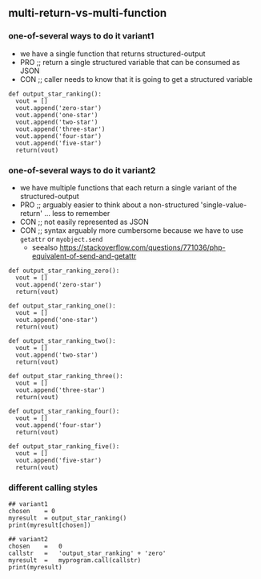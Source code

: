 <!---
### <beg-file_info>
### document_metadata:
###   - caption: "caption"
###     dmid: "uu306affluent_tint"
###     date: created="2020-01-18 15:34:10"
###     last: lastmod="2020-01-18 15:34:10"
###     tags: __tags__
###     author:     created="__author__"
###     filetype:   "__filetype__"
###     lastupdate: "__lastupdate__"
###     desc: |
###         ## Overview
###         * pseudocode_demo_001aa
###     seealso: |
###         ## See also
###         * __seealso__
###     seeinstead: |
###         * __seeinstead__
### <end-file_info>
--->

## multi-return-vs-multi-function

### one-of-several ways to do it variant1 <!--- dmid://uu665waterelq1579390643 --->

* we have a single function that returns structured-output
* PRO ;; return a single structured variable that can be consumed as JSON
* CON ;; caller needs to know that it is going to get a structured variable

```
def output_star_ranking():
  vout = []
  vout.append('zero-star')
  vout.append('one-star')
  vout.append('two-star')
  vout.append('three-star')
  vout.append('four-star')
  vout.append('five-star')
  return(vout)
```

### one-of-several ways to do it variant2 <!--- dmid://uu665waterelq1579390645 --->

* we have multiple functions that each return a single variant of the structured-output
* PRO ;; arguably easier to think about a non-structured 'single-value-return' ... less to remember
* CON ;; not easily represented as JSON
* CON ;; syntax arguably more cumbersome because we have to use `getattr` or `myobject.send`
    * seealso https://stackoverflow.com/questions/771036/php-equivalent-of-send-and-getattr

```
def output_star_ranking_zero():
  vout = []
  vout.append('zero-star')
  return(vout)

def output_star_ranking_one():
  vout = []
  vout.append('one-star')
  return(vout)

def output_star_ranking_two():
  vout = []
  vout.append('two-star')
  return(vout)

def output_star_ranking_three():
  vout = []
  vout.append('three-star')
  return(vout)

def output_star_ranking_four():
  vout = []
  vout.append('four-star')
  return(vout)

def output_star_ranking_five():
  vout = []
  vout.append('five-star')
  return(vout)

```

### different calling styles

```
## variant1
chosen    = 0
myresult  = output_star_ranking()
print(myresult[chosen])

## variant2
chosen    =   0
callstr   =   'output_star_ranking' + 'zero'
myresult  =   myprogram.call(callstr)
print(myresult)

```


